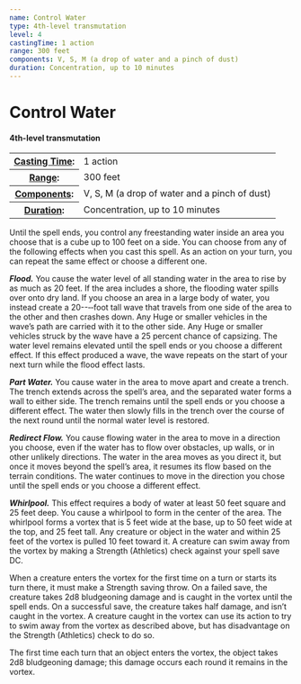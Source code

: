 ```yaml
---
name: Control Water
type: 4th-level transmutation
level: 4
castingTime: 1 action
range: 300 feet
components: V, S, M (a drop of water and a pinch of dust)
duration: Concentration, up to 10 minutes
---
```


Control Water
=============

#### 4th-level transmutation

<table cellspacing="0" class="statBlock"><tbody><tr><th><a href="/srd/spellcasting/castingASpell.htm#castingtime">Casting Time</a>:</th><td>1 action</td></tr><tr><th><a href="/srd/spellcasting/castingASpell.htm#range">Range</a>:</th><td>300 feet</td></tr><tr><th><a href="/srd/spellcasting/castingASpell.htm#components">Components</a>:</th><td>V, S, M (a drop of water and a pinch of dust)</td></tr><tr><th><a href="/srd/spellcasting/castingASpell.htm#duration">Duration</a>:</th><td>Concentration, up to 10 minutes</td></tr></tbody></table>

Until the spell ends, you control any freestanding water inside an area you choose that is a cube up to 100 feet on a side. You can choose from any of the following effects when you cast this spell. As an action on your turn, you can repeat the same effect or choose a different one.

_**Flood.**_ You cause the water level of all standing water in the area to rise by as much as 20 feet. If the area includes a shore, the flooding water spills over onto dry land. If you choose an area in a large body of water, you instead create a 20--‐‑foot tall wave that travels from one side of the area to the other and then crashes down. Any Huge or smaller vehicles in the wave’s path are carried with it to the other side. Any Huge or smaller vehicles struck by the wave have a 25 percent chance of capsizing. The water level remains elevated until the spell ends or you choose a different effect. If this effect produced a wave, the wave repeats on the start of your next turn while the flood effect lasts.

_**Part Water.**_ You cause water in the area to move apart and create a trench. The trench extends across the spell’s area, and the separated water forms a wall to either side. The trench remains until the spell ends or you choose a different effect. The water then slowly fills in the trench over the course of the next round until the normal water level is restored.

_**Redirect Flow.**_ You cause flowing water in the area to move in a direction you choose, even if the water has to flow over obstacles, up walls, or in other unlikely directions. The water in the area moves as you direct it, but once it moves beyond the spell’s area, it resumes its flow based on the terrain conditions. The water continues to move in the direction you chose until the spell ends or you choose a different effect.

_**Whirlpool.**_ This effect requires a body of water at least 50 feet square and 25 feet deep. You cause a whirlpool to form in the center of the area. The whirlpool forms a vortex that is 5 feet wide at the base, up to 50 feet wide at the top, and 25 feet tall. Any creature or object in the water and within 25 feet of the vortex is pulled 10 feet toward it. A creature can swim away from the vortex by making a Strength (Athletics) check against your spell save DC.

When a creature enters the vortex for the first time on a turn or starts its turn there, it must make a Strength saving throw. On a failed save, the creature takes 2d8 bludgeoning damage and is caught in the vortex until the spell ends. On a successful save, the creature takes half damage, and isn’t caught in the vortex. A creature caught in the vortex can use its action to try to swim away from the vortex as described above, but has disadvantage on the Strength (Athletics) check to do so.

The first time each turn that an object enters the vortex, the object takes 2d8 bludgeoning damage; this damage occurs each round it remains in the vortex.